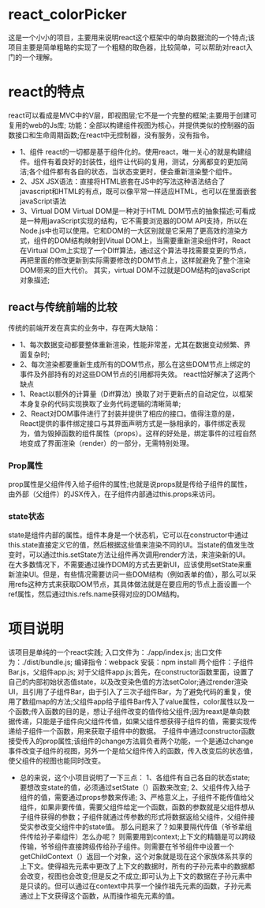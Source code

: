 # react_colorPicker
这是一个小小的项目，主要用来说明react这个框架中的单向数据流的一个特点;该项目主要是简单粗略的实现了一个粗糙的取色器，比较简单，可以帮助对react入门的一个理解。
# react的特点
react可以看成是MVC中的V层，即视图层;它不是一个完整的框架;主要用于创建可复用的web的Js库;
功能：全部以构建组件视图为核心，并提供类似的控制器的函数接口和生命周期函数;在react中无控制器，没有服务，没有指令。
* 1、组件
react的一切都是基于组件化的。使用react，唯一关心的就是构建组件。组件有着良好的封装性，组件让代码的复用，测试，分离都变的更加简洁;各个组件都有各自的状态，当状态变更时，便会重新渲染整个组件。
* 2、JSX
JSX语法：直接将HTML嵌套在JS中的写法这种语法结合了javascript和HTML的有点，既可以像平常一样适应HTML，也可以在里面嵌套javaScript语法
* 3、Virtual DOM
Virtual DOM是一种对于HTML DOM节点的抽象描述;可看成是一种用javaScript实现的结构，它不需要浏览器的DOM API支持，所以在Node.js中也可以使用。它和DOM的一大区别就是它采用了更高效的渲染方式，组件的DOM结构映射到Vitual DOM上，当需要重新渲染组件时，React在Virtual DOm上实现了一个DIff算法，通过这个算法寻找需要变更的节点，再把里面的修改更新到实际需要修改的DOM节点上，这样就避免了整个渲染DOM带来的巨大代价。
其实，virtual DOM不过就是DOM结构的javaScript对象描述;
## react与传统前端的比较
传统的前端开发在真实的业务中，存在两大缺陷：
* 1、每次数据变动都要整体重新渲染，性能非常差，尤其在数据变动频繁、界面复杂时;
* 2、每次渲染都要重新生成所有的DOM节点，那么在这些DOM节点上绑定的事件及外部持有的对这些DOM节点的引用都将失效。
react恰好解决了这两个缺点
* 1、React以额外的计算量（Diff算法）换取了对于更新点的自动定位，以框架本身复杂的代码实现换取了业务代码逻辑的清晰简单;
* 2、React对DOM事件进行了封装并提供了相应的接口。值得注意的是，React提供的事件绑定接口与其界面声明方式是一脉相承的，事件绑定表现为，值为毁掉函数的组件属性（props）。这样的好处是，绑定事件的过程自然地变成了界面渲染（render）的一部分，无需特别处理。
### Prop属性
prop属性是父组件传入给子组件的属性;也就是说props就是传给子组件的属性，由外部（父组件）的JSX传入，在子组件内部通过this.props来访问。
### state状态
state是组件内部的属性。组件本身是一个状态机，它可以在constructor中通过this.state直接定义它的值，然后根据这些值来渲染不同的UI。当state的值发生改变时，可以通过this.setState方法让组件再次调用render方法，来渲染新的UI。
在大多数情况下，不需要通过操作DOM的方式去更新UI，应该使用setState来重新渲染UI。但是，有些情况需要访问一些DOM结构（例如表单的值），那么可以采用refs这种方式来获取DOM节点，其具体做法就是在要应用的节点上面设置一个
ref属性，然后通过this.refs.name获得对应的DOM结构。
# 项目说明
该项目是单纯的一个react实践;
入口文件为：./app/index.js;
出口文件为：./dist/bundle.js;
编译指令：webpack
安装：npm install
两个组件：子组件Bar.js，父组件app.js;
对于父组件app.js;首先，在constructor函数里面，设置了自己的内部初始状态值state，以及改变染色值的方法setColor;通过render渲染UI，且引用了子组件Bar，由于引入了三次子组件Bar，为了避免代码的重复，使用了数组map的方法;父组件app给子组件Bar传入了value属性，color属性以及一个函数;传入函数的目的是，想让子组件改变的值传给父组件;因为reaxt是单向数据传递，只能是子组件向父组件传值，如果父组件想获得子组件的值，需要实现传递给子组件一个函数，用来获取子组件中的数据。
子组件中通过constructor函数接受传入的prop属性;该组件的change方法肩负者两个功能，一个是通过change事件改变子组件的视图，另外一个是给父组件传入的函数，传入改变后的状态值，使父组件的视图也能同时改变。
* 总的来说，这个小项目说明了一下三点：
1、各组件有自己各自的状态state;要想改变state的值，必须通过setState（）函数来改变;
2、父组件传入给子组件的值，需要通过props参数来传递;
3、严格意义上，子组件不能传值给父组件，如果非要传值，需要父组件给定一个函数，函数的参数就是父组件想从子组件获得的参数；子组件就通过传参数的形式将数据返给父组件，父组件接受实参改变父组件中的state值。
那么问题来了？如果要隔代传值（爷爷辈组件传给孙子辈组件）怎么办呢？
则需要用到context;上下文的精髓是可以跨级传输，爷爷组件直接跨级传给孙子组件。则需要在爷爷组件中设置一个getChildContext（）返回一个对象，这个对象就是现在这个家族体系共享的上下文。使得祖先元素中更改了上下文的数据时，所有的子孙元素中的数据都会改变，视图也会改变;但是反之不成立;即可认为上下文的数据在子孙元素中是只读的。但可以通过在context中共享一个操作祖先元素的函数，子孙元素通过上下文获得这个函数，从而操作祖先元素的值。